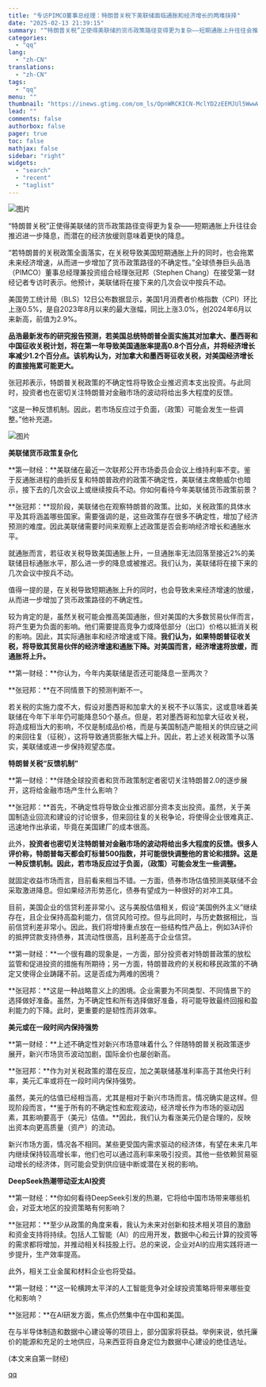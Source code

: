 ```yaml
---
title: "专访PIMCO董事总经理：特朗普关税下美联储面临通胀和经济增长的两难抉择"
date: "2025-02-13 21:39:15"
summary: "“特朗普关税”正使得美联储的货币政策路径变得更为复杂——短期通胀上升往往会推迟进一步降息，而潜在的经..."
categories:
  - "qq"
lang:
  - "zh-CN"
translations:
  - "zh-CN"
tags:
  - "qq"
menu: ""
thumbnail: "https://inews.gtimg.com/om_ls/OpnWRCKICN-MclYD2zEEMJUl5WwwW9QkHIKqS5mR7LZpEAA_640360/0"
lead: ""
comments: false
authorbox: false
pager: true
toc: false
mathjax: false
sidebar: "right"
widgets:
  - "search"
  - "recent"
  - "taglist"
---
```


![图片](https://inews.gtimg.com/om_bt/OFCBst1OQ7lBGMTiK_bWkR53olhPLXL57iJ3g0figykYUAA/641)

“特朗普关税”正使得美联储的货币政策路径变得更为复杂——短期通胀上升往往会推迟进一步降息，而潜在的经济放缓则意味着更快的降息。

“若特朗普的关税政策全面落实，在关税导致美国短期通胀上升的同时，也会拖累未来经济增速，从而进一步增加了货币政策路径的不确定性。”全球债券巨头品浩（PIMCO）董事总经理兼投资组合经理张冠邦（Stephen Chang）在接受第一财经记者专访时表示。他预计，美联储将在接下来的几次会议中按兵不动。

美国劳工统计局（BLS）12日公布数据显示，美国1月消费者价格指数（CPI）环比上涨0.5%，是自2023年8月以来的最大涨幅，同比上涨3.0%，创2024年6月以来新高，前值为2.9%。

**品浩最新发布的研究报告预测，若美国总统特朗普全面实施其对加拿大、墨西哥和中国征收关税计划，将在第一年导致美国通胀率提高0.8个百分点，并将经济增长率减少1.2个百分点。该机构认为，对加拿大和墨西哥征收关税，对美国经济增长的直接拖累可能更大。**

张冠邦表示，特朗普关税政策的不确定性将导致企业推迟资本支出投资。与此同时，投资者也在密切关注特朗普对金融市场的波动将给出多大程度的反馈。

“这是一种反馈机制。因此，若市场反应过于负面，（政策）可能会发生一些调整。”他补充道。

![图片](https://inews.gtimg.com/om_bt/OsyeC8447k47wIfLxogAZA2Gpk9DfBE81_2qNG72XoRXYAA/641)

**美联储货币政策复杂化**

**第一财经：**美联储在最近一次联邦公开市场委员会会议上维持利率不变。鉴于反通胀进程的曲折反复和特朗普政府的政策不确定性，美联储主席鲍威尔也暗示，接下去的几次会议上或继续按兵不动。你如何看待今年美联储货币政策前景？

**张冠邦：**现阶段，美联储也在观察特朗普的政策。比如，关税政策的具体水平及其将涵盖哪些国家。需要强调的是，这些政策存在很多不确定性，增加了经济预测的难度。因此美联储需要时间来观察上述政策是否会影响经济增长和通胀水平。

就通胀而言，若征收关税导致美国通胀上升，一旦通胀率无法回落至接近2%的美联储目标通胀水平，那么进一步的降息或被推迟。我们认为，美联储将在接下来的几次会议中按兵不动。

值得一提的是，在关税导致短期通胀上升的同时，也会导致未来经济增速的放缓，从而进一步增加了货币政策路径的不确定性。

较为肯定的是，虽然关税可能会推高美国通胀，但对美国的大多数贸易伙伴而言，将产生更为负面的影响。他们需要提高竞争力或降低部分（出口）价格以抵消关税的影响。因此，其实际通胀率和经济增速或下降。**我们认为，如果特朗普征收关税，将导致其贸易伙伴的经济增速和通胀下降。对美国而言，经济增速将放缓，而通胀将上升。**

**第一财经：**你认为，今年内美联储是否还可能降息一至两次？

**张冠邦：**在不同情景下的预测判断不一。

若关税的实施力度不大，假设对墨西哥和加拿大的关税不予以落实，这或意味着美联储在今年下半年仍可能降息50个基点。但是，若对墨西哥和加拿大征收关税，将造成相当大的影响，不仅是制成品价格，而是与美国制造产能相关的供应链之间的来回往复（征税），这将导致通货膨胀大幅上升。因此，若上述关税政策予以落实，美联储或进一步保持观望态度。

**特朗普关税“反馈机制”**

**第一财经：**伴随全球投资者和货币政策制定者密切关注特朗普2.0的逐步展开，这将给金融市场产生什么影响？

**张冠邦：**首先，不确定性将导致企业推迟部分资本支出投资。虽然，关于美国制造业回流和建设的讨论很多，但来回往复的关税争论，将使得企业很难真正、迅速地作出承诺，毕竟在美国建厂的成本很高。

此外，**投资者也密切关注特朗普对金融市场的波动将给出多大程度的反馈。很多人评价称，特朗普每天都会盯标普500指数，并可能很快调整他的言论和措辞。这是一种反馈机制。因此，若市场反应过于负面，（政策）可能会发生一些调整。**

就固定收益市场而言，目前看来相当不错。一方面，债券市场估值预测美联储不会采取激进降息。但如果经济形势恶化，债券有望成为一种很好的对冲工具。

目前，美国企业的信贷利差非常小。这与美股估值相关，假设“美国例外主义”继续存在，且企业保持高盈利能力，信贷风险可控。但与此同时，与历史数据相比，当前信贷利差非常小。因此，我们将增持重点放在一些结构性产品上，例如3A评价的抵押贷款支持债券，其流动性很高，且利差高于企业信贷。

**第一财经：**一个很有趣的现象是，一方面，部分投资者对特朗普政策的放松监管和促进投资的措施有所期待；另一方面，特朗普政府的关税和移民政策的不确定又使得企业踌躇不前。这是否成为两难的困境？

**张冠邦：**这是一种战略意义上的困境。企业需要为不同类型、不同情景下的选择做好准备。虽然，为不确定性和所有选择做好准备，将可能导致最终回报和盈利能力的下降。此时，更重要的是韧性而非效率。

**美元或在一段时间内保持强势**

**第一财经：**上述不确定性对新兴市场意味着什么？伴随特朗普关税政策逐步展开，新兴市场货币波动加剧，国际金价也屡创新高。

**张冠邦：**作为对关税政策的潜在反应，加之美联储基准利率高于其他央行利率，美元汇率或将在一段时间内保持强势。

虽然，美元的估值已经相当高，尤其是相对于新兴市场而言。情况确实是这样。但现阶段而言，**鉴于所有的不确定性和宏观波动，经济增长作为市场的驱动因素，其影响要高于（美元）估值。**因此，我们认为看涨美元仍是合理的，反映出资本向更高质量（资产）的流动。

新兴市场方面，情况各不相同。某些更受国内需求驱动的经济体，有望在未来几年内继续保持较高增长率，他们也可以通过高利率来吸引投资。其他一些依赖贸易驱动增长的经济体，则可能会受到供应链中断或潜在关税的影响。

**DeepSeek热潮带动亚太AI投资**

**第一财经：**你如何看待DeepSeek引发的热潮，它将给中国市场带来哪些机会，对亚太地区的投资策略有何影响？

**张冠邦：**至少从政策的角度来看，我认为未来对创新和技术相关项目的激励和资金支持将持续。包括人工智能（AI）的应用开发，数据中心和云计算的投资等的需求都将增加，并推动相关科技股上行。总的来说，企业对AI的应用实践将进一步提升，生产效率提高。

此外，相关工业金属和材料企业也将受益。

**第一财经：**这一轮横跨太平洋的人工智能竞争对全球投资策略将带来哪些变化和影响？

**张冠邦：**在AI研发方面，焦点仍然集中在中国和美国。

在与半导体制造和数据中心建设等的项目上，部分国家将获益。举例来说，依托廉价的能源和充足的土地供应，马来西亚将自身定位为数据中心建设的绝佳选址。

 (本文来自第一财经)

[qq](https://new.qq.com/rain/a/20250213A08TES00)
